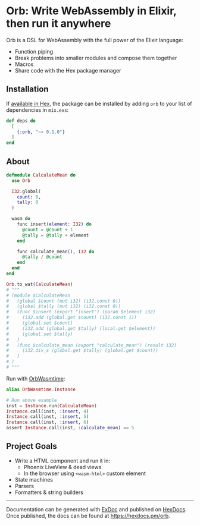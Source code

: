 # Orb: Write WebAssembly in Elixir, then run it anywhere

Orb is a DSL for WebAssembly with the full power of the Elixir language:

- Function piping
- Break problems into smaller modules and compose them together
- Macros
- Share code with the Hex package manager

## Installation

If [available in Hex](https://hex.pm/docs/publish), the package can be installed
by adding `orb` to your list of dependencies in `mix.exs`:

```elixir
def deps do
  [
    {:orb, "~> 0.1.0"}
  ]
end
```

## About

```elixir
defmodule CalculateMean do
  use Orb

  I32.global(
    count: 0,
    tally: 0
  )

  wasm do
    func insert(element: I32) do
      @count = @count + 1
      @tally = @tally + element
    end

    func calculate_mean(), I32 do
      @tally / @count
    end
  end
end

Orb.to_wat(CalculateMean)
# """
# (module $CalculateMean
#   (global $count (mut i32) (i32.const 0))
#   (global $tally (mut i32) (i32.const 0))
#   (func $insert (export "insert") (param $element i32)
#     (i32.add (global.get $count) (i32.const 1))
#     (global.set $count)
#     (i32.add (global.get $tally) (local.get $element))
#     (global.set $tally)
#   )
#   (func $calculate_mean (export "calculate_mean") (result i32)
#     (i32.div_s (global.get $tally) (global.get $count))
#   )
# )
# """
```

Run with [OrbWasmtime](https://github.com/RoyalIcing/OrbWasmtime):

```elixir
alias OrbWasmtime.Instance

# Run above example
inst = Instance.run(CalculateMean)
Instance.call(inst, :insert, 4)
Instance.call(inst, :insert, 5)
Instance.call(inst, :insert, 6)
assert Instance.call(inst, :calculate_mean) == 5
```

## Project Goals

- Write a HTML component and run it in:
    - Phoenix LiveView & dead views
    - In the browser using `<wasm-html>` custom element
- State machines
- Parsers
- Formatters & string builders

----

Documentation can be generated with [ExDoc](https://github.com/elixir-lang/ex_doc)
and published on [HexDocs](https://hexdocs.pm). Once published, the docs can
be found at <https://hexdocs.pm/orb>.
